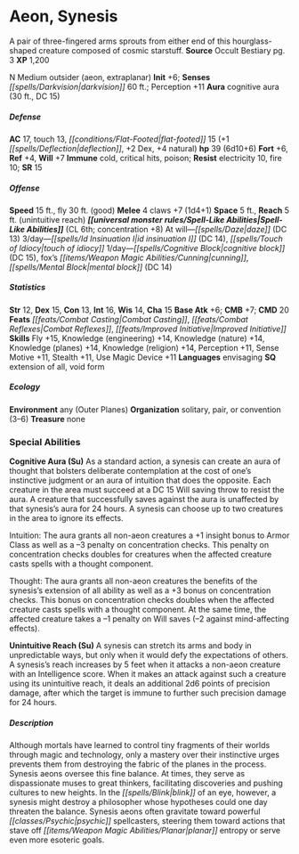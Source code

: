 ﻿---
cssclass: [monsters]
title1: Aeon, Synesis
desc_short: A pair of three-fingered arms sprouts from either end of this hourglass-shaped
  creature composed of cosmic starstuff.
title2: Synesis
CR: 4
sources:
- name: Occult Bestiary
  page: 3
  link: http://paizo.com/products/btpy9g21?Pathfinder-Campaign-Setting-Occult-Bestiary
XP: 1200
alignment: N
size: Medium
type: outsider
subtypes:
- aeon
- extraplanar
initiative:
  bonus: 6
senses:
  darkvision: 60
auras:
- name: cognitive aura
  radius: 30
  DC: 15
AC:
  AC: 17
  touch: 13
  flat_footed: 15
  components:
    deflection: 1
    dex: 2
    natural: 4
HP:
  HP: 39
  long: 6d10+6
saves:
  fort: 6
  ref: 4
  will: 7
immunities:
- cold
- critical hits
- poison
resistances:
  electricity: 10
  fire: 10
SR: 15
speeds:
  base: 15
  fly: 30
  fly_maneuverability: good
attacks:
  melee:
  - - text: 4 claws +7 (1d4+1)
      entries:
      - - damage: 1d4+1
      count: 4
      attack: claws
      bonus:
      - 7
space: 5
reach: 5
reach_other: unintuitive reach
spell_like_abilities:
  entries:
  - name: daze
    source: default
    freq: At will
    DC: 13
  - superscripts:
    - OA
    name: id insinuation I
    source: default
    freq: 3/day
    DC: 14
  - name: touch of idiocy
    source: default
    freq: 3/day
  - superscripts:
    - OA
    name: cognitive block
    source: default
    freq: 1/day
    DC: 15
  - name: fox's cunning
    source: default
    freq: 1/day
  - superscripts:
    - OA
    name: mental block
    source: default
    freq: 1/day
    DC: 14
  sources:
  - name: default
    CL: 6
    concentration: 8
ability_scores:
  STR: 12
  DEX: 15
  CON: 13
  INT: 16
  WIS: 14
  CHA: 15
BAB: 6
CMB: 7
CMD: 20
feats:
- name: Combat Casting
- name: Combat Reflexes
- name: Improved Initiative
skills:
  Fly: 15
  Knowledge (engineering): 14
  Knowledge (nature): 14
  Knowledge (planes): 14
  Knowledge (religion): 14
  Perception: 11
  Sense Motive: 11
  Stealth: 11
  Use Magic Device: 11
languages:
- envisaging
special_qualities:
- extension of all
- void form
ecology:
  environment: any (Outer Planes)
  organization: solitary, pair, or convention (3-6)
  treasure_type: none
special_abilities:
  Cognitive Aura (Su): |-
    As a standard action, a synesis can create an aura of thought that bolsters deliberate contemplation at the cost of one's instinctive judgment or an aura of intuition that does the opposite. Each creature in the area must succeed at a DC 15 Will saving throw to resist the aura. A creature that successfully saves against the aura is unaffected by that synesis's aura for 24 hours. A synesis can choose up to two creatures in the area to ignore its effects.

     Intuition: The aura grants all non-aeon creatures a +1 insight bonus to Armor Class as well as a -3 penalty on concentration checks. This penalty on concentration checks doubles for creatures when the affected creature casts spells with a thought component.

     Thought: The aura grants all non-aeon creatures the benefits of the synesis's extension of all ability as well as a +3 bonus on concentration checks. This bonus on concentration checks doubles when the affected creature casts spells with a thought component. At the same time, the affected creature takes a -1 penalty on Will saves (-2 against mind-affecting effects).
  Unintuitive Reach (Su): A synesis can stretch its arms and body in unpredictable
    ways, but only when it would defy the expectations of others. A synesis's reach
    increases by 5 feet when it attacks a non-aeon creature with an Intelligence score.
    When it makes an attack against such a creature using its unintuitive reach, it
    deals an additional 2d6 points of precision damage, after which the target is
    immune to further such precision damage for 24 hours.
desc_long: Although mortals have learned to control tiny fragments of their worlds
  through magic and technology, only a mastery over their instinctive urges prevents
  them from destroying the fabric of the planes in the process. Synesis aeons oversee
  this fine balance. At times, they serve as dispassionate muses to great thinkers,
  facilitating discoveries and pushing cultures to new heights. In the blink of an
  eye, however, a synesis might destroy a philosopher whose hypotheses could one day
  threaten the balance. Synesis aeons often gravitate toward powerful psychic spellcasters,
  steering them toward actions that stave off planar entropy or serve even more esoteric
  goals.

---

# Aeon, Synesis
A pair of three-fingered arms sprouts from either end of this hourglass-shaped creature composed of cosmic starstuff.
**Source** Occult Bestiary pg. 3
**XP** 1,200

N Medium outsider (aeon, extraplanar)
**Init** +6; **Senses** _[[spells/Darkvision|darkvision]]_ 60 ft.; Perception +11
**Aura** cognitive aura (30 ft., DC 15)

##### Defense

**AC** 17, touch 13, _[[conditions/Flat-Footed|flat-footed]]_ 15 (+1 _[[spells/Deflection|deflection]]_, +2 Dex, +4 natural)
**hp** 39 (6d10+6)
**Fort** +6, **Ref** +4, **Will** +7
**Immune** cold, critical hits, poison; **Resist** electricity 10, fire 10; **SR** 15

##### Offense
**Speed** 15 ft., fly 30 ft. (good)
**Melee** 4 claws +7 (1d4+1)
**Space** 5 ft., **Reach** 5 ft. (unintuitive reach)
**_[[universal monster rules/Spell-Like Abilities|Spell-Like Abilities]]_** (CL 6th; concentration +8)
At will—_[[spells/Daze|daze]]_ (DC 13)
3/day—_[[spells/Id Insinuation I|id insinuation I]]_ (DC 14), _[[spells/Touch of Idiocy|touch of idiocy]]_
1/day—_[[spells/Cognitive Block|cognitive block]]_ (DC 15), fox’s _[[items/Weapon Magic Abilities/Cunning|cunning]]_, _[[spells/Mental Block|mental block]]_ (DC 14)

##### Statistics
**Str** 12, **Dex** 15, **Con** 13, **Int** 16, **Wis** 14, **Cha** 15
**Base Atk** +6; **CMB** +7; **CMD** 20
**Feats** _[[feats/Combat Casting|Combat Casting]]_, _[[feats/Combat Reflexes|Combat Reflexes]]_, _[[feats/Improved Initiative|Improved Initiative]]_
**Skills** Fly +15, Knowledge (engineering) +14, Knowledge (nature) +14, Knowledge (planes) +14, Knowledge (religion) +14, Perception +11, Sense Motive +11, Stealth +11, Use Magic Device +11
**Languages** envisaging
**SQ** extension of all, void form

##### Ecology

**Environment** any (Outer Planes)
**Organization** solitary, pair, or convention (3–6)
**Treasure** none

### Special Abilities

**Cognitive Aura (Su)** As a standard action, a synesis can create an aura of thought that bolsters deliberate contemplation at the cost of one’s instinctive judgment or an aura of intuition that does the opposite. Each creature in the area must succeed at a DC 15 Will saving throw to resist the aura. A creature that successfully saves against the aura is unaffected by that synesis’s aura for 24 hours. A synesis can choose up to two creatures in the area to ignore its effects.

Intuition: The aura grants all non-aeon creatures a +1 insight bonus to Armor Class as well as a –3 penalty on concentration checks. This penalty on concentration checks doubles for creatures when the affected creature casts spells with a thought component.

Thought: The aura grants all non-aeon creatures the benefits of the synesis’s extension of all ability as well as a +3 bonus on concentration checks. This bonus on concentration checks doubles when the affected creature casts spells with a thought component. At the same time, the affected creature takes a –1 penalty on Will saves (–2 against mind-affecting effects).

**Unintuitive Reach (Su)** A synesis can stretch its arms and body in unpredictable ways, but only when it would defy the expectations of others. A synesis’s reach increases by 5 feet when it attacks a non-aeon creature with an Intelligence score. When it makes an attack against such a creature using its unintuitive reach, it deals an additional 2d6 points of precision damage, after which the target is immune to further such precision damage for 24 hours.

##### Description

Although mortals have learned to control tiny fragments of their worlds through magic and technology, only a mastery over their instinctive urges prevents them from destroying the fabric of the planes in the process. Synesis aeons oversee this fine balance. At times, they serve as dispassionate muses to great thinkers, facilitating discoveries and pushing cultures to new heights. In the _[[spells/Blink|blink]]_ of an eye, however, a synesis might destroy a philosopher whose hypotheses could one day threaten the balance. Synesis aeons often gravitate toward powerful _[[classes/Psychic|psychic]]_ spellcasters, steering them toward actions that stave off _[[items/Weapon Magic Abilities/Planar|planar]]_ entropy or serve even more esoteric goals.